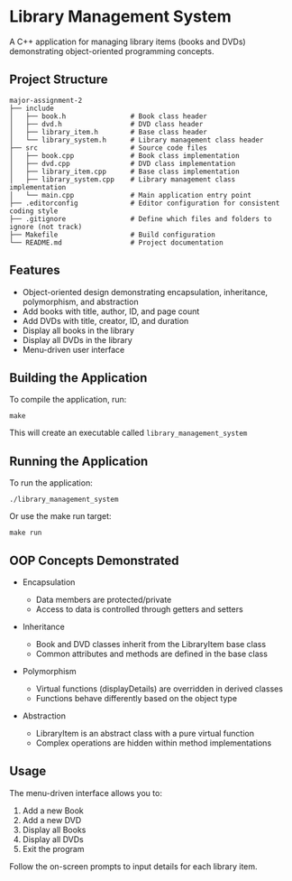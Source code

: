 # Library Management System

A C++ application for managing library items (books and DVDs) demonstrating object-oriented programming concepts.

## Project Structure

```
major-assignment-2
├── include
│   ├── book.h                # Book class header
│   ├── dvd.h                 # DVD class header
│   ├── library_item.h        # Base class header
│   └── library_system.h      # Library management class header
├── src                       # Source code files
│   ├── book.cpp              # Book class implementation
│   ├── dvd.cpp               # DVD class implementation
│   ├── library_item.cpp      # Base class implementation
│   ├── library_system.cpp    # Library management class implementation
│   └── main.cpp              # Main application entry point
├── .editorconfig             # Editor configuration for consistent coding style
├── .gitignore                # Define which files and folders to ignore (not track)
├── Makefile                  # Build configuration
└── README.md                 # Project documentation
```

## Features

- Object-oriented design demonstrating encapsulation, inheritance, polymorphism, and abstraction
- Add books with title, author, ID, and page count
- Add DVDs with title, creator, ID, and duration
- Display all books in the library
- Display all DVDs in the library
- Menu-driven user interface

## Building the Application

To compile the application, run:

```
make
```

This will create an executable called `library_management_system`

## Running the Application

To run the application:

```
./library_management_system
```

Or use the make run target:

```
make run
```

## OOP Concepts Demonstrated

- Encapsulation
  - Data members are protected/private
  - Access to data is controlled through getters and setters

- Inheritance
  - Book and DVD classes inherit from the LibraryItem base class
  - Common attributes and methods are defined in the base class

- Polymorphism
  - Virtual functions (displayDetails) are overridden in derived classes
  - Functions behave differently based on the object type

- Abstraction
  - LibraryItem is an abstract class with a pure virtual function
  - Complex operations are hidden within method implementations

## Usage

The menu-driven interface allows you to:

1. Add a new Book
2. Add a new DVD
3. Display all Books
4. Display all DVDs
5. Exit the program

Follow the on-screen prompts to input details for each library item.
